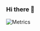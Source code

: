 ### Hi there 👋

![Metrics](https://metrics.lecoq.io/piixiiees?template=classic&languages=1&introduction=1&stars=1&people=1&gists=1&lines=1&repositories=1&isocalendar=1&repositories=100&repositories.batch=100&repositories.forks=false&repositories.affiliations=owner&isocalendar.duration=half-year&languages.limit=8&languages.sections=most-used&languages.colors=github&languages.threshold=0%25&languages.indepth=false&languages.categories=markup%2C%20programming&languages.recent.categories=markup%2C%20programming&languages.recent.load=300&languages.recent.days=14&introduction.title=true&stars.limit=4&people.limit=24&people.size=28&people.types=followers%2C%20following&people.identicons=false&people.shuffle=false&repositories.featured=sanofi-iadc%2Fkonviw%2C%20sanofi-iadc%2Fwhispr&config.timezone=Europe%2FMadrid)

